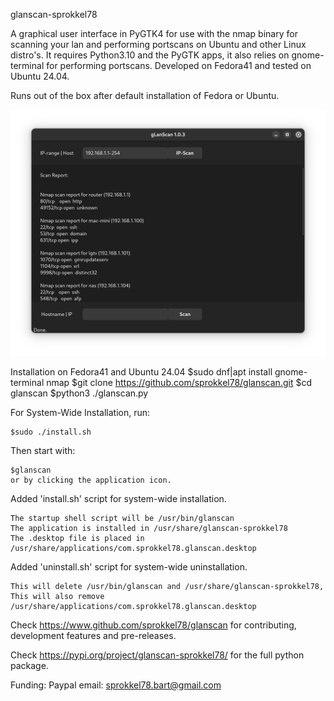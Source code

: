 glanscan-sprokkel78

A graphical user interface in PyGTK4 for use with the nmap binary for scanning your lan and performing portscans
on Ubuntu and other Linux distro's. 
It requires Python3.10 and the PyGTK apps, it also relies on gnome-terminal for performing portscans. 
Developed on Fedora41 and tested on Ubuntu 24.04.

Runs out of the	box after default installation of Fedora or Ubuntu.

![Screenshot](https://github.com/sprokkel78/glanscan/blob/develop/screenshots/glanscan-1.png)

Installation on Fedora41 and Ubuntu 24.04
    $sudo dnf|apt install gnome-terminal nmap
    $git clone https://github.com/sprokkel78/glanscan.git
    $cd glanscan
    $python3 ./glanscan.py

For System-Wide Installation, run:

    $sudo ./install.sh

Then start with:

    $glanscan
    or by clicking the application icon.

Added 'install.sh' script for system-wide installation.

    The startup shell script will be /usr/bin/glanscan
    The application is installed in /usr/share/glanscan-sprokkel78
    The .desktop file is placed in /usr/share/applications/com.sprokkel78.glanscan.desktop

Added 'uninstall.sh' script for system-wide uninstallation.

    This will delete /usr/bin/glanscan and /usr/share/glanscan-sprokkel78, This will also remove /usr/share/applications/com.sprokkel78.glanscan.desktop

Check https://www.github.com/sprokkel78/glanscan for contributing, development features and pre-releases.

Check https://pypi.org/project/glanscan-sprokkel78/ for the full python package.

Funding: Paypal email: sprokkel78.bart@gmail.com
